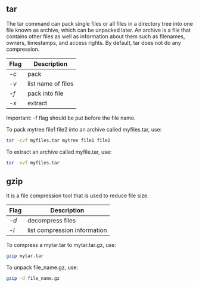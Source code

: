 <h2>tar</h2>
The tar command can pack single files or all files in a directory tree into one file known as archive, which can be unpacked later.
An archive is a file that contains other files as well as information about them such as filenames, owners, timestamps, and access rights. 
By default, tar does not do any compression.

| Flag | Description |
| --- | --- |
| <i>-c</i> | pack |
| <i>-v</i> | list name of files |
| <i>-f</i> | pack into file |
| <i>-x</i> | extract |

Important: -f flag should be put before the file name.

To pack mytree file1 file2 into an archive called myfiles.tar, use:

```bash
tar -cvf myfiles.tar mytree file1 file2
```

To extract an archive called myfile.tar, use:

```bash
tar -xvf myfiles.tar
```

<h2>gzip</h2>
It is a file compression tool that is used to reduce file size.

| Flag | Description |
| --- | --- |
| <i>-d</i> | decompress files |
| <i>-l</i> | list compression information |

To compress a mytar.tar to  mytar.tar.gz, use:

```bash
gzip mytar.tar
```

To unpack file_name.gz, use:

```bash
gzip -d file_name.gz
```
